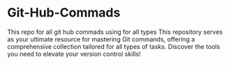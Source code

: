 # Git-Hub-Commads
This repo for all git hub commads using for all types This repository serves as your ultimate resource for mastering Git commands, offering a comprehensive collection tailored for all types of tasks. Discover the tools you need to elevate your version control skills!
